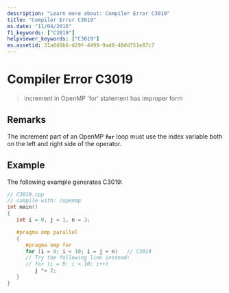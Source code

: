 ```yaml
---
description: "Learn more about: Compiler Error C3019"
title: "Compiler Error C3019"
ms.date: "11/04/2016"
f1_keywords: ["C3019"]
helpviewer_keywords: ["C3019"]
ms.assetid: 31a6d9b6-d29f-4499-9ad8-48dd751e87c7
---
```

# Compiler Error C3019

> increment in OpenMP 'for' statement has improper form

## Remarks

The increment part of an OpenMP **`for`** loop must use the index variable both on the left and right side of the operator.

## Example

The following example generates C3019:

```cpp
// C3019.cpp
// compile with: /openmp
int main()
{
   int i = 0, j = 1, n = 3;

   #pragma omp parallel
   {
      #pragma omp for
      for (i = 0; i < 10; i = j + n)   // C3019
      // Try the following line instead:
      // for (i = 0; i < 10; i++)
         j *= 2;
   }
}
```
